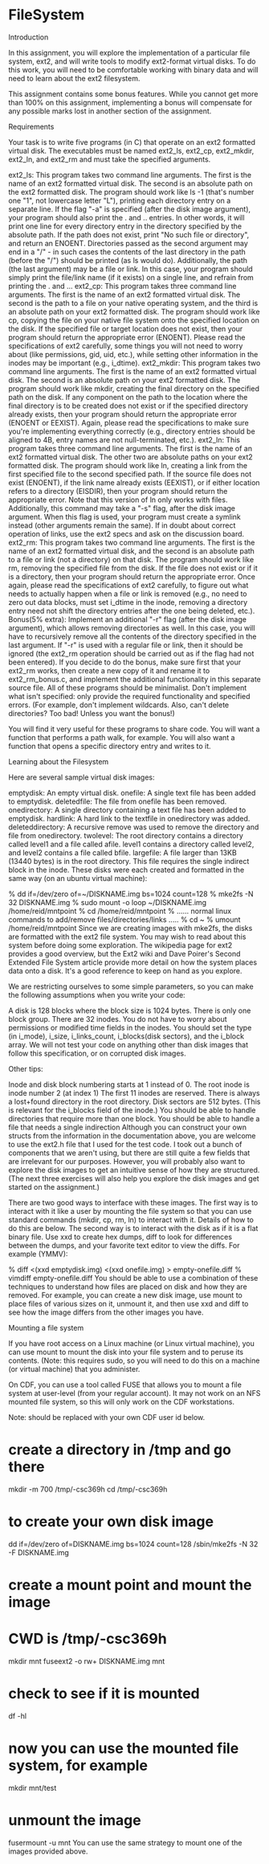 # FileSystem
Introduction

In this assignment, you will explore the implementation of a particular file system, ext2, and will write tools to modify ext2-format virtual disks. To do this work, you will need to be comfortable working with binary data and will need to learn about the ext2 filesystem.

This assignment contains some bonus features. While you cannot get more than 100% on this assignment, implementing a bonus will compensate for any possible marks lost in another section of the assignment.

Requirements

Your task is to write five programs (in C) that operate on an ext2 formatted virtual disk. The executables must be named ext2_ls, ext2_cp, ext2_mkdir, ext2_ln, and ext2_rm and must take the specified arguments.

ext2_ls: This program takes two command line arguments. The first is the name of an ext2 formatted virtual disk. The second is an absolute path on the ext2 formatted disk. The program should work like ls -1 (that's number one "1", not lowercase letter "L"), printing each directory entry on a separate line. If the flag "-a" is specified (after the disk image argument), your program should also print the . and .. entries. In other words, it will print one line for every directory entry in the directory specified by the absolute path. If the path does not exist, print "No such file or directory", and return an ENOENT. Directories passed as the second argument may end in a "/" - in such cases the contents of the last directory in the path (before the "/") should be printed (as ls would do). Additionally, the path (the last argument) may be a file or link. In this case, your program should simply print the file/link name (if it exists) on a single line, and refrain from printing the . and ...
ext2_cp: This program takes three command line arguments. The first is the name of an ext2 formatted virtual disk. The second is the path to a file on your native operating system, and the third is an absolute path on your ext2 formatted disk. The program should work like cp, copying the file on your native file system onto the specified location on the disk. If the specified file or target location does not exist, then your program should return the appropriate error (ENOENT). Please read the specifications of ext2 carefully, some things you will not need to worry about (like permissions, gid, uid, etc.), while setting other information in the inodes may be important (e.g., i_dtime).
ext2_mkdir: This program takes two command line arguments. The first is the name of an ext2 formatted virtual disk. The second is an absolute path on your ext2 formatted disk. The program should work like mkdir, creating the final directory on the specified path on the disk. If any component on the path to the location where the final directory is to be created does not exist or if the specified directory already exists, then your program should return the appropriate error (ENOENT or EEXIST). Again, please read the specifications to make sure you're implementing everything correctly (e.g., directory entries should be aligned to 4B, entry names are not null-terminated, etc.).
ext2_ln: This program takes three command line arguments. The first is the name of an ext2 formatted virtual disk. The other two are absolute paths on your ext2 formatted disk. The program should work like ln, creating a link from the first specified file to the second specified path. If the source file does not exist (ENOENT), if the link name already exists (EEXIST), or if either location refers to a directory (EISDIR), then your program should return the appropriate error. Note that this version of ln only works with files. Additionally, this command may take a "-s" flag, after the disk image argument. When this flag is used, your program must create a symlink instead (other arguments remain the same). If in doubt about correct operation of links, use the ext2 specs and ask on the discussion board.
ext2_rm: This program takes two command line arguments. The first is the name of an ext2 formatted virtual disk, and the second is an absolute path to a file or link (not a directory) on that disk. The program should work like rm, removing the specified file from the disk. If the file does not exist or if it is a directory, then your program should return the appropriate error. Once again, please read the specifications of ext2 carefully, to figure out what needs to actually happen when a file or link is removed (e.g., no need to zero out data blocks, must set i_dtime in the inode, removing a directory entry need not shift the directory entries after the one being deleted, etc.). 
Bonus(5% extra): Implement an additional "-r" flag (after the disk image argument), which allows removing directories as well. In this case, you will have to recursively remove all the contents of the directory specified in the last argument. If "-r" is used with a regular file or link, then it should be ignored (the ext2_rm operation should be carried out as if the flag had not been entered). If you decide to do the bonus, make sure first that your ext2_rm works, then create a new copy of it and rename it to ext2_rm_bonus.c, and implement the additional functionality in this separate source file.
All of these programs should be minimalist. Don't implement what isn't specified: only provide the required functionality and specified errors. (For example, don't implement wildcards. Also, can't delete directories? Too bad! Unless you want the bonus!)

You will find it very useful for these programs to share code. You will want a function that performs a path walk, for example. You will also want a function that opens a specific directory entry and writes to it.

Learning about the Filesystem

Here are several sample virtual disk images:

emptydisk: An empty virtual disk.
onefile: A single text file has been added to emptydisk.
deletedfile: The file from onefile has been removed.
onedirectory: A single directory containing a text file has been added to emptydisk.
hardlink: A hard link to the textfile in onedirectory was added.
deleteddirectory: A recursive remove was used to remove the directory and file from onedirectory.
twolevel: The root directory contains a directory called level1 and a file called afile. level1 contains a directory called level2, and level2 contains a file called bfile.
largefile: A file larger than 13KB (13440 bytes) is in the root directory. This file requires the single indirect block in the inode.
These disks were each created and formatted in the same way (on an ubuntu virtual machine):

% dd if=/dev/zero of=~/DISKNAME.img bs=1024 count=128
% mke2fs -N 32 DISKNAME.img
% sudo mount -o loop ~/DISKNAME.img /home/reid/mntpoint
% cd /home/reid/mntpoint
% ...... normal linux commands to add/remove files/directories/links .....
% cd ~
% umount /home/reid/mntpoint
Since we are creating images with mke2fs, the disks are formatted with the ext2 file system. You may wish to read about this system before doing some exploration. The wikipedia page for ext2 provides a good overview, but the Ext2 wiki and Dave Poirer's Second Extended File System article provide more detail on how the system places data onto a disk. It's a good reference to keep on hand as you explore.

We are restricting ourselves to some simple parameters, so you can make the following assumptions when you write your code:

A disk is 128 blocks where the block size is 1024 bytes.
There is only one block group.
There are 32 inodes.
You do not have to worry about permissions or modified time fields in the inodes. You should set the type (in i_mode), i_size, i_links_count, i_blocks(disk sectors), and the i_block array.
We will not test your code on anything other than disk images that follow this specification, or on corrupted disk images.

Other tips:

Inode and disk block numbering starts at 1 instead of 0.
The root inode is inode number 2 (at index 1)
The first 11 inodes are reserved.
There is always a lost+found directory in the root directory.
Disk sectors are 512 bytes. (This is relevant for the i_blocks field of the inode.)
You should be able to handle directories that require more than one block.
You should be able to handle a file that needs a single indirection
Although you can construct your own structs from the information in the documentation above, you are welcome to use the ext2.h file that I used for the test code. I took out a bunch of components that we aren't using, but there are still quite a few fields that are irrelevant for our purposes.
However, you will probably also want to explore the disk images to get an intuitive sense of how they are structured. (The next three exercises will also help you explore the disk images and get started on the assignment.)

There are two good ways to interface with these images. The first way is to interact with it like a user by mounting the file system so that you can use standard commands (mkdir, cp, rm, ln) to interact with it. Details of how to do this are below. The second way is to interact with the disk as if it is a flat binary file. Use xxd to create hex dumps, diff to look for differences between the dumps, and your favorite text editor to view the diffs. For example (YMMV):

% diff <(xxd emptydisk.img) <(xxd onefile.img) > empty-onefile.diff
% vimdiff empty-onefile.diff
You should be able to use a combination of these techniques to understand how files are placed on disk and how they are removed. For example, you can create a new disk image, use mount to place files of various sizes on it, unmount it, and then use xxd and diff to see how the image differs from the other images you have.

Mounting a file system

If you have root access on a Linux machine (or Linux virtual machine), you can use mount to mount the disk into your file system and to peruse its contents. (Note: this requires sudo, so you will need to do this on a machine (or virtual machine) that you administer.

On CDF, you can use a tool called FUSE that allows you to mount a file system at user-level (from your regular account). It may not work on an NFS mounted file system, so this will only work on the CDF workstations.

Note: <CDFID> should be replaced with your own CDF user id below.

# create a directory in /tmp and go there
mkdir -m 700 /tmp/<CDFID>-csc369h
cd /tmp/<CDFID>-csc369h

# to create your own disk image
dd if=/dev/zero of=DISKNAME.img bs=1024 count=128
/sbin/mke2fs -N 32 -F DISKNAME.img

# create a mount point and mount the image
# CWD is /tmp/<CDFID>-csc369h
mkdir mnt
fuseext2 -o rw+ DISKNAME.img mnt

# check to see if it is mounted
df -hl

# now you can use the mounted file system, for example
mkdir mnt/test

# unmount the image
fusermount -u mnt
You can use the same strategy to mount one of the images provided above.
